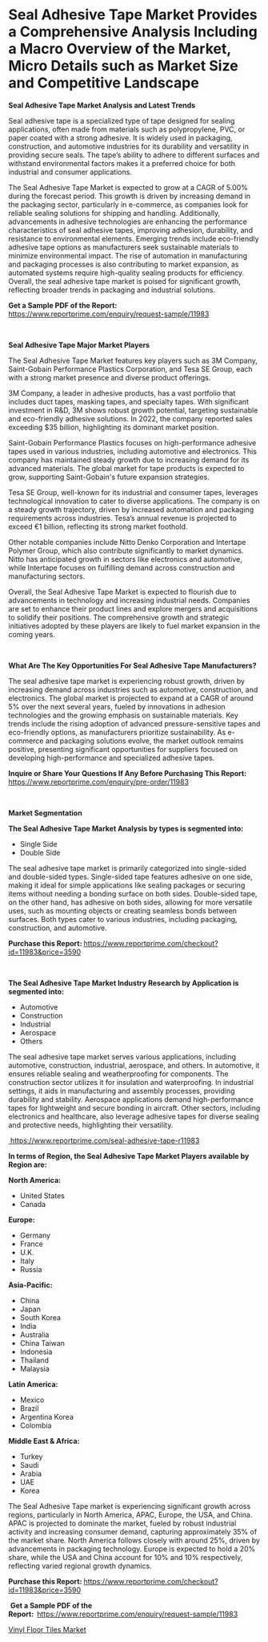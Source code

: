 <p><h1>Seal Adhesive Tape Market Provides a Comprehensive Analysis Including a Macro Overview of the Market, Micro Details such as Market Size and Competitive Landscape</h1></p><p><strong>Seal Adhesive Tape Market Analysis and Latest Trends</strong></p>
<p><p>Seal adhesive tape is a specialized type of tape designed for sealing applications, often made from materials such as polypropylene, PVC, or paper coated with a strong adhesive. It is widely used in packaging, construction, and automotive industries for its durability and versatility in providing secure seals. The tape’s ability to adhere to different surfaces and withstand environmental factors makes it a preferred choice for both industrial and consumer applications.</p><p>The Seal Adhesive Tape Market is expected to grow at a CAGR of 5.00% during the forecast period. This growth is driven by increasing demand in the packaging sector, particularly in e-commerce, as companies look for reliable sealing solutions for shipping and handling. Additionally, advancements in adhesive technologies are enhancing the performance characteristics of seal adhesive tapes, improving adhesion, durability, and resistance to environmental elements. Emerging trends include eco-friendly adhesive tape options as manufacturers seek sustainable materials to minimize environmental impact. The rise of automation in manufacturing and packaging processes is also contributing to market expansion, as automated systems require high-quality sealing products for efficiency. Overall, the seal adhesive tape market is poised for significant growth, reflecting broader trends in packaging and industrial solutions.</p></p>
<p><strong>Get a Sample PDF of the Report:&nbsp;</strong> <a href="https://www.reportprime.com/enquiry/request-sample/11983?utm_campaign=2265&utm_medium=2&utm_source=Github&utm_content=ia&utm_term=17032025&utm_id=seal-adhesive-tape">https://www.reportprime.com/enquiry/request-sample/11983</a></p>
<p>&nbsp;</p>
<p><strong>Seal Adhesive Tape Major Market Players</strong></p>
<p><p>The Seal Adhesive Tape Market features key players such as 3M Company, Saint-Gobain Performance Plastics Corporation, and Tesa SE Group, each with a strong market presence and diverse product offerings.</p><p>3M Company, a leader in adhesive products, has a vast portfolio that includes duct tapes, masking tapes, and specialty tapes. With significant investment in R&D, 3M shows robust growth potential, targeting sustainable and eco-friendly adhesive solutions. In 2022, the company reported sales exceeding $35 billion, highlighting its dominant market position.</p><p>Saint-Gobain Performance Plastics focuses on high-performance adhesive tapes used in various industries, including automotive and electronics. This company has maintained steady growth due to increasing demand for its advanced materials. The global market for tape products is expected to grow, supporting Saint-Gobain's future expansion strategies.</p><p>Tesa SE Group, well-known for its industrial and consumer tapes, leverages technological innovation to cater to diverse applications. The company is on a steady growth trajectory, driven by increased automation and packaging requirements across industries. Tesa’s annual revenue is projected to exceed €1 billion, reflecting its strong market foothold.</p><p>Other notable companies include Nitto Denko Corporation and Intertape Polymer Group, which also contribute significantly to market dynamics. Nitto has anticipated growth in sectors like electronics and automotive, while Intertape focuses on fulfilling demand across construction and manufacturing sectors.</p><p>Overall, the Seal Adhesive Tape Market is expected to flourish due to advancements in technology and increasing industrial needs. Companies are set to enhance their product lines and explore mergers and acquisitions to solidify their positions. The comprehensive growth and strategic initiatives adopted by these players are likely to fuel market expansion in the coming years.</p></p>
<p>&nbsp;</p>
<p><strong>What Are The Key Opportunities For Seal Adhesive Tape Manufacturers?</strong></p>
<p><p>The seal adhesive tape market is experiencing robust growth, driven by increasing demand across industries such as automotive, construction, and electronics. The global market is projected to expand at a CAGR of around 5% over the next several years, fueled by innovations in adhesion technologies and the growing emphasis on sustainable materials. Key trends include the rising adoption of advanced pressure-sensitive tapes and eco-friendly options, as manufacturers prioritize sustainability. As e-commerce and packaging solutions evolve, the market outlook remains positive, presenting significant opportunities for suppliers focused on developing high-performance and specialized adhesive tapes.</p></p>
<p><strong>Inquire or Share Your Questions If Any Before Purchasing This Report:</strong> <a href="https://www.reportprime.com/enquiry/pre-order/11983?utm_campaign=2265&utm_medium=2&utm_source=Github&utm_content=ia&utm_term=17032025&utm_id=seal-adhesive-tape">https://www.reportprime.com/enquiry/pre-order/11983</a></p>
<p>&nbsp;</p>
<p><strong>Market Segmentation</strong></p>
<p><strong>The Seal Adhesive Tape Market Analysis by types is segmented into:</strong></p>
<p><ul><li>Single Side</li><li>Double Side</li></ul></p>
<p><p>The seal adhesive tape market is primarily categorized into single-sided and double-sided types. Single-sided tape features adhesive on one side, making it ideal for simple applications like sealing packages or securing items without needing a bonding surface on both sides. Double-sided tape, on the other hand, has adhesive on both sides, allowing for more versatile uses, such as mounting objects or creating seamless bonds between surfaces. Both types cater to various industries, including packaging, construction, and automotive.</p></p>
<p><strong>Purchase this Report:&nbsp;</strong><a href="https://www.reportprime.com/checkout?id=11983&price=3590&utm_campaign=2265&utm_medium=2&utm_source=Github&utm_content=ia&utm_term=17032025&utm_id=seal-adhesive-tape">https://www.reportprime.com/checkout?id=11983&price=3590</a></p>
<p>&nbsp;</p>
<p><strong>The Seal Adhesive Tape Market Industry Research by Application is segmented into:</strong></p>
<p><ul><li>Automotive</li><li>Construction</li><li>Industrial</li><li>Aerospace</li><li>Others</li></ul></p>
<p><p>The seal adhesive tape market serves various applications, including automotive, construction, industrial, aerospace, and others. In automotive, it ensures reliable sealing and weatherproofing for components. The construction sector utilizes it for insulation and waterproofing. In industrial settings, it aids in manufacturing and assembly processes, providing durability and stability. Aerospace applications demand high-performance tapes for lightweight and secure bonding in aircraft. Other sectors, including electronics and healthcare, also leverage adhesive tapes for diverse sealing and protective needs, highlighting their versatility.</p></p>
<p><a href="https://www.reportprime.com/seal-adhesive-tape-r11983?utm_campaign=2265&utm_medium=2&utm_source=Github&utm_content=ia&utm_term=17032025&utm_id=seal-adhesive-tape">&nbsp;https://www.reportprime.com/seal-adhesive-tape-r11983</a></p>
<p><strong>In terms of Region, the Seal Adhesive Tape Market Players available by Region are:</strong></p>
<p>
    <p> <strong> North America: </strong>
        <ul>
            <li>United States</li>
            <li>Canada</li>
        </ul>
        </p> 
    <p> <strong> Europe: </strong>
        <ul>
            <li>Germany</li>
            <li>France</li>
            <li>U.K.</li>
            <li>Italy</li>
            <li>Russia</li>
        </ul>
        </p> 
    <p> <strong> Asia-Pacific: </strong>
        <ul>
            <li>China</li>
            <li>Japan</li>
            <li>South Korea</li>
            <li>India</li>
            <li>Australia</li>
            <li>China Taiwan</li>
            <li>Indonesia</li>
            <li>Thailand</li>
            <li>Malaysia</li>
        </ul>
        </p> 
    <p> <strong> Latin America: </strong>
        <ul>
            <li>Mexico</li>
            <li>Brazil</li>
            <li>Argentina Korea</li>
            <li>Colombia</li>
        </ul>
        </p> 
    <p> <strong> Middle East & Africa: </strong>
        <ul>
            <li>Turkey</li>
            <li>Saudi</li>
            <li>Arabia</li>
            <li>UAE</li>
            <li>Korea</li>
        </ul>
    </p>
    </p>
<p><p>The Seal Adhesive Tape market is experiencing significant growth across regions, particularly in North America, APAC, Europe, the USA, and China. APAC is projected to dominate the market, fueled by robust industrial activity and increasing consumer demand, capturing approximately 35% of the market share. North America follows closely with around 25%, driven by advancements in packaging technology. Europe is expected to hold a 20% share, while the USA and China account for 10% and 10% respectively, reflecting varied regional growth dynamics.</p></p>
<p><strong>Purchase this Report: </strong><a href="https://www.reportprime.com/checkout?id=11983&price=3590&utm_campaign=2265&utm_medium=2&utm_source=Github&utm_content=ia&utm_term=17032025&utm_id=seal-adhesive-tape">https://www.reportprime.com/checkout?id=11983&price=3590</a></p>
<p>&nbsp;<strong>Get a Sample PDF of the Report:&nbsp;&nbsp;</strong><a href="https://www.reportprime.com/enquiry/request-sample/11983?utm_campaign=2265&utm_medium=2&utm_source=Github&utm_content=ia&utm_term=17032025&utm_id=seal-adhesive-tape">https://www.reportprime.com/enquiry/request-sample/11983</a></p>
<p><strong></strong></p>
<p><p><a href="https://github.com/MariaWashington76/Market-Research-Report-List-2/blob/main/vinyl-floor-tiles-market.md?utm_campaign=2265&utm_medium=2&utm_source=Github&utm_content=ia&utm_term=17032025&utm_id=seal-adhesive-tape">Vinyl Floor Tiles Market</a></p></p>
